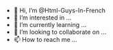 - 👋 Hi, I’m @Html-Guys-In-French
- 👀 I’m interested in ...
- 🌱 I’m currently learning ...
- 💞️ I’m looking to collaborate on ...
- 📫 How to reach me ...

<!---
Html-Guys-In-French/Html-Guys-In-French is a ✨ special ✨ repository because its `README.md` (this file) appears on your GitHub profile.
You can click the Preview link to take a look at your changes.
--->
